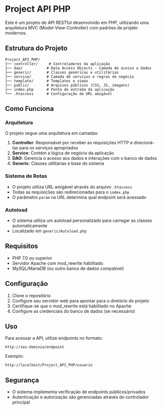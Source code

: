 # Project API PHP

Este é um projeto de API RESTful desenvolvido em PHP, utilizando uma arquitetura MVC (Model-View-Controller) com padrões de projeto modernos.

## Estrutura do Projeto

```
Project_API_PHP/
├── controller/     # Controladores da aplicação
├── dao/           # Data Access Objects - Camada de acesso a dados
├── generic/       # Classes genéricas e utilitárias
├── service/       # Camada de serviços e regras de negócio
├── template/      # Templates e views
├── public/        # Arquivos públicos (CSS, JS, imagens)
├── index.php      # Ponto de entrada da aplicação
└── .htaccess      # Configuração de URL amigável
```

## Como Funciona

### Arquitetura

O projeto segue uma arquitetura em camadas:

1. **Controller**: Responsável por receber as requisições HTTP e direcioná-las para os serviços apropriados
2. **Service**: Contém a lógica de negócio da aplicação
3. **DAO**: Gerencia o acesso aos dados e interações com o banco de dados
4. **Generic**: Classes utilitárias e base do sistema

### Sistema de Rotas

- O projeto utiliza URL amigável através do arquivo `.htaccess`
- Todas as requisições são redirecionadas para o `index.php`
- O parâmetro `param` na URL determina qual endpoint será acessado

### Autoload

- O sistema utiliza um autoload personalizado para carregar as classes automaticamente
- Localizado em `generic/Autoload.php`

## Requisitos

- PHP 7.0 ou superior
- Servidor Apache com mod_rewrite habilitado
- MySQL/MariaDB (ou outro banco de dados compatível)

## Configuração

1. Clone o repositório
2. Configure seu servidor web para apontar para o diretório do projeto
3. Certifique-se que o mod_rewrite está habilitado no Apache
4. Configure as credenciais do banco de dados (se necessário)

## Uso

Para acessar a API, utilize endpoints no formato:
```
http://seu-dominio/endpoint
```

Exemplo:
```
http://localhost/Project_API_PHP/usuario
```

## Segurança

- O sistema implementa verificação de endpoints públicos/privados
- Autenticação e autorização são gerenciadas através do controlador principal
